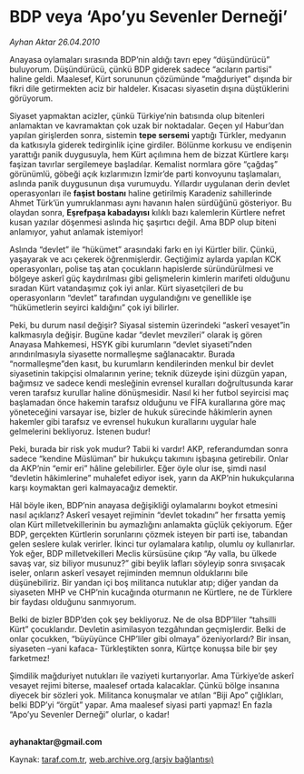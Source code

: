 # BDP veya ‘Apo’yu Sevenler Derneği’

*Ayhan Aktar 26.04.2010*

<div class="yazi"><p>Anayasa oylamaları sırasında BDP’nin aldığı tavrı epey “düşündürücü” buluyorum. Düşündürücü, çünkü BDP giderek sadece “acıların partisi” haline geldi. Maalesef, Kürt sorununun çözümünde “mağduriyet” dışında bir fikri dile getirmekten aciz bir haldeler. Kısacası siyasetin dışına düştüklerini görüyorum. </p>
<p>Siyaset yapmaktan acizler, çünkü Türkiye’nin batısında olup bitenleri anlamaktan ve kavramaktan çok uzak bir noktadalar. Geçen yıl Habur’dan yapılan girişlerden sonra, sistemin <b>tepe sersemi</b> yaptığı Türkler, medyanın da katkısıyla giderek tedirginlik içine girdiler. Bölünme korkusu ve endişenin yarattığı panik duygusuyla, hem Kürt açılımına hem de bizzat Kürtlere karşı faşizan tavırlar sergilemeye başladılar. Kemalist normlara göre “çağdaş” görünümlü, göbeği açık kızlarımızın İzmir’de parti konvoyunu taşlamaları, aslında panik duygusunun dışa vurumuydu. Yıllardır uygulanan derin devlet operasyonları ile <b>faşist bostanı</b> haline getirilmiş Karadeniz sahillerinde Ahmet Türk’ün yumruklanması aynı havanın halen sürdüğünü gösteriyor. Bu olaydan sonra, <b>Eşrefpaşa kabadayısı</b> kılıklı bazı kalemlerin Kürtlere nefret kusan yazılar döşenmesi aslında hiç şaşırtıcı değil. Ama BDP olup biteni anlamıyor, yahut anlamak istemiyor!</p>
<p>Aslında “devlet” ile “hükümet” arasındaki farkı en iyi Kürtler bilir. Çünkü, yaşayarak ve acı çekerek öğrenmişlerdir. Geçtiğimiz aylarda yapılan KCK operasyonları, polise taş atan çocukların hapislerde süründürülmesi ve bölgeye askerî güç kaydırılması gibi gelişmelerin kimlerin marifeti olduğunu sıradan Kürt vatandaşımız çok iyi anlar. Kürt siyasetçileri de bu operasyonların “devlet” tarafından uygulandığını ve genellikle işe “hükümetlerin seyirci kaldığını” çok iyi bilirler.</p>
<p>Peki, bu durum nasıl değişir? Siyasal sistemin üzerindeki “askerî vesayet”in kalkmasıyla değişir. Bugüne kadar “devlet mevzileri” olarak iş gören Anayasa Mahkemesi, HSYK gibi kurumların “devlet siyaseti”nden arındırılmasıyla siyasette normalleşme sağlanacaktır. Burada “normalleşme”den kasıt, bu kurumların kendilerinden menkul bir devlet siyasetinin takipçisi olmalarının yerine; teknik düzeyde işini düzgün yapan, bağımsız ve sadece kendi mesleğinin evrensel kuralları doğrultusunda karar veren tarafsız kurullar haline dönüşmesidir. Nasıl ki her futbol seyircisi maç başlamadan önce hakemin tarafsız olduğunu ve FİFA kurallarına göre maç yöneteceğini varsayar ise, bizler de hukuk sürecinde hâkimlerin aynen hakemler gibi tarafsız ve evrensel hukukun kurallarını uygular hale gelmelerini bekliyoruz. İstenen budur! </p>
<p>Peki, burada bir risk yok mudur? Tabii ki vardır! AKP, referandumdan sonra sadece “kendine Müslüman” bir hukukçu takımını işbaşına getirebilir. Onlar da AKP’nin “emir eri” hâline gelebilirler. Eğer öyle olur ise, şimdi nasıl “devletin hâkimlerine” muhalefet ediyor isek, yarın da AKP’nin hukukçularına karşı koymaktan geri kalmayacağız demektir. </p>
<p>Hâl böyle iken, BDP’nin anayasa değişikliği oylamalarını boykot etmesini nasıl açıklarız? Askerî vesayet rejiminin “devlet tokadını” her fırsatta yemiş olan Kürt milletvekillerinin bu aymazlığını anlamakta güçlük çekiyorum. Eğer BDP, gerçekten Kürtlerin sorunlarını çözmek isteyen bir parti ise, tabandan gelen seslere kulak verirler. İkinci tur oylamalara katılıp, olumlu oy kullanırlar. Yok eğer, BDP milletvekilleri Meclis kürsüsüne çıkıp “Ay valla, bu ülkede savaş var, siz biliyor musunuz?” gibi beylik lafları söyleyip sonra sıvışacak iseler, onların askerî vesayet rejiminden memnun olduklarını bile düşünebiliriz. Bir yandan içi boş militanca nutuklar atıp; diğer yandan da siyaseten MHP ve CHP’nin kucağında oturmanın ne Kürtlere, ne de Türklere bir faydası olduğunu sanmıyorum.</p>
<p>Belki de bizler BDP’den çok şey bekliyoruz. Ne de olsa BDP’liler “tahsilli Kürt” çocuklarıdır. Devletin asimilasyon tezgâhından geçmişlerdir. Belki de onlar çocukken, “büyüyünce CHP’liler gibi olmaya” özeniyorlardı? Bir insan, siyaseten –yani kafaca- Türkleştikten sonra, Kürtçe konuşsa bile bir şey farketmez!</p>
<p>Şimdilik mağduriyet nutukları ile vaziyeti kurtarıyorlar. Ama Türkiye’de askerî vesayet rejimi biterse, maalesef ortada kalacaklar. Çünkü bölge insanına diyecek bir sözleri yok. Militanca konuşmalar ve atılan “Biji Apo” çığlıkları, belki BDP’yi “örgüt” yapar. Ama maalesef siyasi parti yapmaz! En fazla “Apo’yu Sevenler Derneği” olurlar, o kadar!</p>
<p><b><br/>ayhanaktar@gmail.com</b></p>
</div>

Kaynak: [taraf.com.tr](http://www.taraf.com.tr:80/makale/11043.htm), [web.archive.org (arşiv bağlantısı)](http://web.archive.org/web/20100501025331/http://www.taraf.com.tr:80/makale/11043.htm)
